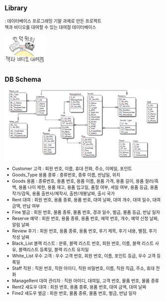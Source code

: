 ## Library
: 데이터베이스 프로그래밍 기말 과제로 만든 프로젝트   
책과 비디오를 대여할 수 있는 대여점 데이터베이스

<img src="Resources/2.png" height="100x"></img>


## DB Schema
<img src="schema.png"></img>

* Customer 고객 : 회원 번호, 이름, 휴대 전화, 주소, 이메일, 포인트
* Goods_Type 용품 종류 : 종류번호, 종류 이름, 반납일, 위치
* Goods 용품 : 종류번호, 용품 번호, 용품 이름, 용품 가격, 용품 길이, 용품 컬러/흑백, 용품 나이 제한, 용품 재고, 용품 입고일, 품절 여부, 세일 여부, 용품 등급, 용품 작가/감독, 용품 출판사/제작사, 출판/개봉날짜, 출시 국가
* Rent 대여 : 회원 번호, 용품 종류, 용품 번호, 대여 날짜, 대여 개수, 대여 일수, 대여 금액, 반납 여부
* Fine 벌금 : 회원 번호, 물품 종류, 물품 번호, 경과 일수, 벌금, 물품 등급, 반납 일자
* Reserve 예약 : 회원 번호, 용품 종류, 용품 번호, 예약 번호, 개수, 예약 신청 날짜, 알림 날짜
* Review 후기 : 회원 번호, 용품 종류, 용품 번호, 후기 제목, 후기 내용, 별점, 후기 작성 날짜
* Black_List 블랙 리스트 : 분류, 블랙 리스트 번호, 회원 번호, 이름, 블랙 리스트 사유, 블랙리스트 등록일, 블랙 리스트 유지일
* White_List 우수 고객 : 우수 고객 번호, 회원 번호, 이름, 포인트 등급, 우수 고객 등록일
* Staff 직원 : 직원 번호, 직원 아이디, 직원 비밀번호, 이름, 직원 직급, 주소, 휴대 전화
* ManageRent 대여 관리자 : 직원 아이디, 대여일, 고객 번호, 물품 번호, 물품 종류
* Rent2 섀도우 대여 : 회원 번호, 용품 종류, 용품 번호, 대여 금액, 대여 날짜
* Fine2 섀도우 벌금 : 회원 번호, 물품 종류, 물품 번호, 벌금, 반납 일자
